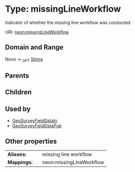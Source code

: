 
# Type: missingLineWorkflow


Indicator of whether the missing line workflow was conducted

URI: [neon:missingLineWorkflow](https://data.neonscience.org/missingLineWorkflow)


## Domain and Range

None ->  <sub>OPT</sub> [String](types/String.md)

## Parents


## Children


## Used by

 * [GeoSurveyFieldDataIn](GeoSurveyFieldDataIn.md)
 * [GeoSurveyFieldDataPub](GeoSurveyFieldDataPub.md)

## Other properties

|  |  |  |
| --- | --- | --- |
| **Aliases:** | | missing line workflow |
| **Mappings:** | | neon:missingLineWorkflow |

